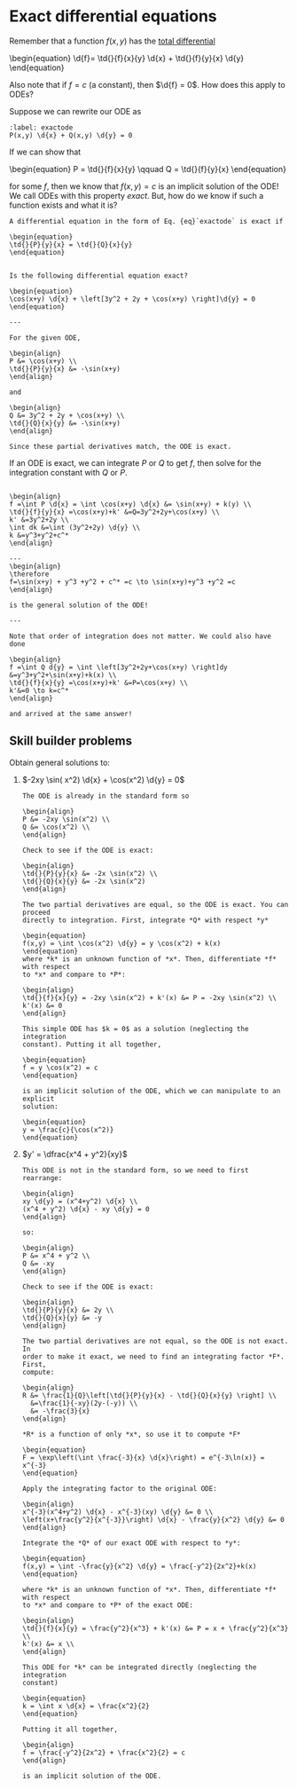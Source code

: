 # Exact differential equations

Remember that a function $f(x,y)$ has the
[total differential](../multivariable-calculus/total-differential.md)

\begin{equation}
\d{f}= \td{}{f}{x}{y} \d{x} + \td{}{f}{y}{x} \d{y}
\end{equation}

Also note that if $f = c$ (a constant), then $\d{f} = 0$. How does this apply
to ODEs?

Suppose we can rewrite our ODE as

```{math}
:label: exactode
P(x,y) \d{x} + Q(x,y) \d{y} = 0
```

If we can show that

\begin{equation}
P = \td{}{f}{x}{y} \qquad Q = \td{}{f}{y}{x}
\end{equation}

for some $f$, then we know that $f(x,y) = c$ is an implicit solution of the
ODE! We call ODEs with this property *exact*. But, how do we know if such a
function exists and what it is?

```{topic} Test for exactness
A differential equation in the form of Eq. {eq}`exactode` is exact if

\begin{equation}
\td{}{P}{y}{x} = \td{}{Q}{x}{y}
\end{equation}
```

```{example} Test for exactness

Is the following differential equation exact?

\begin{equation}
\cos(x+y) \d{x} + \left[3y^2 + 2y + \cos(x+y) \right]\d{y} = 0
\end{equation}

---

For the given ODE,

\begin{align}
P &= \cos(x+y) \\
\td{}{P}{y}{x} &= -\sin(x+y)
\end{align}

and

\begin{align}
Q &= 3y^2 + 2y + \cos(x+y) \\
\td{}{Q}{x}{y} &= -\sin(x+y)
\end{align}

Since these partial derivatives match, the ODE is exact.
```

If an ODE is exact, we can integrate $P$ or $Q$ to get $f$, then solve for the
integration constant with $Q$ or $P$.

```{example} Solve for integration constant

\begin{align}
f =\int P \d{x} = \int \cos(x+y) \d{x} &= \sin(x+y) + k(y) \\
\td{}{f}{y}{x} =\cos(x+y)+k' &=Q=3y^2+2y+\cos(x+y) \\
k' &=3y^2+2y \\
\int dk &=\int (3y^2+2y) \d{y} \\
k &=y^3+y^2+c^*
\end{align}

---
\begin{align}
\therefore
f=\sin(x+y) + y^3 +y^2 + c^* =c \to \sin(x+y)+y^3 +y^2 =c
\end{align}

is the general solution of the ODE!

---

Note that order of integration does not matter. We could also have done

\begin{align}
f =\int Q d{y} = \int \left[3y^2+2y+\cos(x+y) \right]dy
&=y^3+y^2+\sin(x+y)+k(x) \\
\td{}{f}{x}{y} =\cos(x+y)+k' &=P=\cos(x+y) \\
k'&=0 \to k=c^*
\end{align}

and arrived at the same answer!
```

## Skill builder problems

Obtain general solutions to:

1. $-2xy \sin( x^2) \d{x} + \cos(x^2) \d{y} = 0$

   ```{solution}
   The ODE is already in the standard form so

   \begin{align}
   P &= -2xy \sin(x^2) \\
   Q &= \cos(x^2) \\
   \end{align}

   Check to see if the ODE is exact:

   \begin{align}
   \td{}{P}{y}{x} &= -2x \sin(x^2) \\
   \td{}{Q}{x}{y} &= -2x \sin(x^2)
   \end{align}

   The two partial derivatives are equal, so the ODE is exact. You can proceed
   directly to integration. First, integrate *Q* with respect *y*

   \begin{equation}
   f(x,y) = \int \cos(x^2) \d{y} = y \cos(x^2) + k(x)
   \end{equation}
   where *k* is an unknown function of *x*. Then, differentiate *f* with respect
   to *x* and compare to *P*:

   \begin{align}
   \td{}{f}{x}{y} = -2xy \sin(x^2) + k'(x) &= P = -2xy \sin(x^2) \\
   k'(x) &= 0
   \end{align}

   This simple ODE has $k = 0$ as a solution (neglecting the integration
   constant). Putting it all together,

   \begin{equation}
   f = y \cos(x^2) = c
   \end{equation}

   is an implicit solution of the ODE, which we can manipulate to an explicit
   solution:

   \begin{equation}
   y = \frac{c}{\cos(x^2)}
   \end{equation}
   ```

2. $y' = \dfrac{x^4 + y^2}{xy}$

   ```{solution}
   This ODE is not in the standard form, so we need to first rearrange:

   \begin{align}
   xy \d{y} = (x^4+y^2) \d{x} \\
   (x^4 + y^2) \d{x} - xy \d{y} = 0
   \end{align}

   so:

   \begin{align}
   P &= x^4 + y^2 \\
   Q &= -xy
   \end{align}

   Check to see if the ODE is exact:

   \begin{align}
   \td{}{P}{y}{x} &= 2y \\
   \td{}{Q}{x}{y} &= -y
   \end{align}

   The two partial derivatives are not equal, so the ODE is not exact. In
   order to make it exact, we need to find an integrating factor *F*. First,
   compute:

   \begin{align}
   R &= \frac{1}{Q}\left[\td{}{P}{y}{x} - \td{}{Q}{x}{y} \right] \\
     &=\frac{1}{-xy}(2y-(-y)) \\
     &= -\frac{3}{x}
   \end{align}

   *R* is a function of only *x*, so use it to compute *F*

   \begin{equation}
   F = \exp\left(\int \frac{-3}{x} \d{x}\right) = e^{-3\ln(x)} = x^{-3}
   \end{equation}

   Apply the integrating factor to the original ODE:

   \begin{align}
   x^{-3}(x^4+y^2) \d{x} - x^{-3}(xy) \d{y} &= 0 \\
   \left(x+\frac{y^2}{x^{-3}}\right) \d{x} - \frac{y}{x^2} \d{y} &= 0
   \end{align}

   Integrate the *Q* of our exact ODE with respect to *y*:

   \begin{equation}
   f(x,y) = \int -\frac{y}{x^2} \d{y} = \frac{-y^2}{2x^2}+k(x)
   \end{equation}

   where *k* is an unknown function of *x*. Then, differentiate *f* with respect
   to *x* and compare to *P* of the exact ODE:

   \begin{align}
   \td{}{f}{x}{y} = \frac{y^2}{x^3} + k'(x) &= P = x + \frac{y^2}{x^3} \\
   k'(x) &= x \\
   \end{align}

   This ODE for *k* can be integrated directly (neglecting the integration
   constant)

   \begin{equation}
   k = \int x \d{x} = \frac{x^2}{2}
   \end{equation}

   Putting it all together,

   \begin{align}
   f = \frac{-y^2}{2x^2} + \frac{x^2}{2} = c
   \end{align}

   is an implicit solution of the ODE.
   ```
